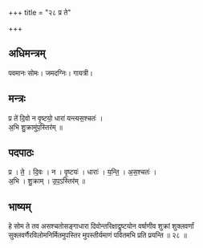 +++
title = "२८ प्र ते"

+++
## अधिमन्त्रम्
पवमानः सोमः। जमदग्निः। गायत्री।

## मन्त्रः
प्र ते॑ दि॒वो न वृ॒ष्टयो॒ धारा॑ यन्त्यस॒श्चतः॑ ।  
अ॒भि शु॒क्रामु॑प॒स्तिर॑म् ॥

## पदपाठः
प्र । ते॒ । दि॒वः । न । वृ॒ष्टयः॑ । धाराः॑ । य॒न्ति॒ । अ॒स॒श्चतः॑ ।  
अ॒भि । शु॒क्राम् । उ॒प॒ऽस्तिर॑म् ॥

## भाष्यम्
हे सोम ते तव असश्चतोसङ्गाधारा दिवोन्तरिक्षाद्वृष्टयोन वर्षाणीव शुक्रां शुक्लवर्णां सुक्लवर्णैरविलोमनिर्मितमुपस्तिर मुपस्तीर्यमाणं पवितमभि प्रति प्रयन्ति ॥ २८ ॥